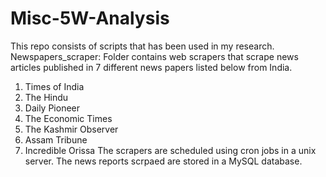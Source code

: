 # Misc-5W-Analysis
This repo consists of scripts that has been used in my research.
Newspapers_scraper:
  Folder contains web scrapers that scrape news articles published in 7 different news papers listed below from India.
  1. Times of India
  2. The Hindu
  3. Daily Pioneer
  4. The Economic Times
  5. The Kashmir Observer
  6. Assam Tribune
  7. Incredible Orissa
  The scrapers are scheduled using cron jobs in a unix server. The news reports scrpaed are stored in a MySQL database.
